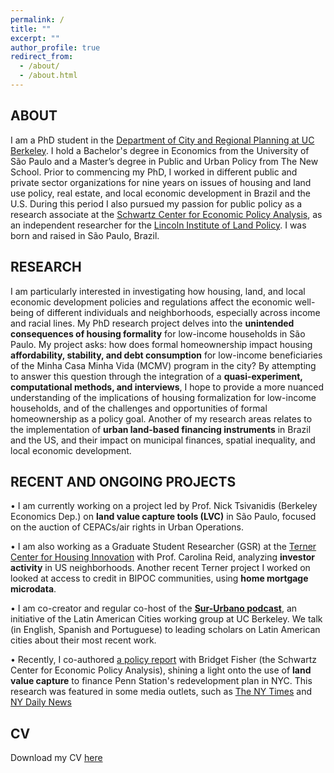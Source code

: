 ```yaml
---
permalink: /
title: ""
excerpt: ""
author_profile: true
redirect_from: 
  - /about/
  - /about.html
---
```

## ABOUT
I am a PhD student in the [Department of City and Regional Planning at UC Berkeley](https://ced.berkeley.edu/city). I hold a Bachelor's degree in Economics from the University of São Paulo and a Master’s degree in Public and Urban Policy from The New School. Prior to commencing my PhD, I worked in different public and private sector organizations for nine years on issues of housing and land use policy, real estate, and local economic development in Brazil and the U.S. During this period I also pursued my passion for public policy as a research associate at the [Schwartz Center for Economic Policy Analysis](https://www.economicpolicyresearch.org/),  as an independent researcher for the [Lincoln Institute of Land Policy](https://www.lincolninst.edu/). I was born and raised in São Paulo, Brazil.



## RESEARCH 
I am particularly interested in investigating how housing, land, and local economic development policies and regulations affect the economic well-being of different individuals and neighborhoods, especially across income and racial lines. My PhD research project delves into the **unintended consequences of housing formality** for low-income households in São Paulo. My project asks: how does formal homeownership impact housing **affordability, stability, and debt consumption** for low-income beneficiaries of the Minha Casa Minha Vida (MCMV) program in the city? By attempting to answer this question through the integration of a **quasi-experiment, computational methods, and interviews**, I hope to provide a more nuanced understanding of the implications of housing formalization for low-income households, and of the challenges and opportunities of formal homeownership as a policy goal. Another of my research areas relates to the implementation of **urban land-based financing instruments** in Brazil and the US, and their impact on municipal finances, spatial inequality, and local economic development. 


## RECENT AND ONGOING PROJECTS
 • I am currently working on a project led by Prof.  Nick Tsivanidis (Berkeley Economics Dep.) on **land value capture tools (LVC)** in São Paulo, focused on the auction of CEPACs/air rights in Urban Operations. 

 • I am also working as a Graduate Student Researcher (GSR) at the [Terner Center for Housing Innovation](https://ternercenter.berkeley.edu/) with Prof. Carolina Reid, analyzing **investor activity** in US neighborhoods. Another recent Terner project I worked on looked at access to credit in BIPOC communities, using **home mortgage microdata**.

  • I am co-creator and regular co-host of the **[Sur-Urbano podcast](https://open.spotify.com/episode/1hD093fkWBYB0S6f2h3epH)**, an initiative of the Latin American Cities working group at UC Berkeley. We talk (in English, Spanish and Portuguese) to leading scholars on Latin American cities about their most recent work.

 • Recently, I co-authored [a policy report](https://reinventalbany.org/wp-content/uploads/2022/07/Reinvent-Albany_SCEPA-Penn-Station-Redevelopment-Report-2022-July-12.pdf) with Bridget Fisher (the Schwartz Center for Economic Policy Analysis), shining a light onto the use of **land value capture** to finance Penn Station's redevelopment plan in NYC. This research was featured in some media outlets, such as [The NY Times](https://www.nytimes.com/2022/07/13/nyregion/penn-station-renovation-funding.html) and [NY Daily News](https://www.nydailynews.com/opinion/ny-edit-penn-station-finances-20220718-f5jkok5ar5fkfdf66a4jxaiaiy-story.html)




## CV
Download my CV [here](https://drive.google.com/file/d/1YzPJfigaBJm41QiZ_OaSHQ9TY2LPx5yH/view?usp=drive_link)
